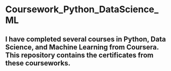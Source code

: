 # Coursework_Python_DataScience_ML
## I have completed several courses in Python, Data Science, and Machine Learning from Coursera. This repository contains the certificates from these courseworks.
